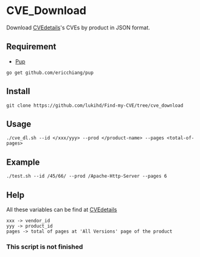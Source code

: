 # CVE_Download

Download [CVEdetails](https://cvedetails.com)'s CVEs by product in JSON format.

## Requirement

* [Pup](https://github.com/EricChiang/pup)

```
go get github.com/ericchiang/pup
```

## Install

```
git clone https://github.com/lukihd/Find-my-CVE/tree/cve_download
```

## Usage

```
./cve_dl.sh --id </xxx/yyy> --prod </product-name> --pages <total-of-pages>
```

## Example

```
./test.sh --id /45/66/ --prod /Apache-Http-Server --pages 6
```

## Help


All these variables can be find at [CVEdetails](https://cvedetails.com)
```
xxx -> vendor_id
yyy -> product_id
pages -> total of pages at 'All Versions' page of the product
```

### This script is not finished

